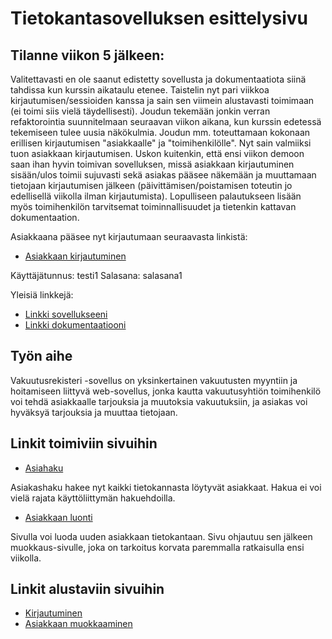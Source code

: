 # Tietokantasovelluksen esittelysivu

## Tilanne viikon 5 jälkeen:

Valitettavasti en ole saanut edistetty sovellusta ja dokumentaatiota siinä tahdissa kun kurssin aikataulu
etenee. Taistelin nyt pari viikkoa kirjautumisen/sessioiden kanssa ja sain sen viimein alustavasti toimimaan
(ei toimi siis vielä täydellisesti). Joudun tekemään jonkin verran refaktorointia suunnitelmaan seuraavan viikon
aikana, kun kurssin edetessä tekemiseen tulee uusia näkökulmia. Joudun mm. toteuttamaan kokonaan erillisen kirjautumisen
"asiakkaalle" ja "toimihenkilölle". Nyt sain valmiiksi tuon asiakkaan kirjautumisen. Uskon kuitenkin, että ensi viikon
demoon saan ihan hyvin toimivan sovelluksen, missä asiakkaan kirjautuminen sisään/ulos toimii sujuvasti sekä asiakas pääsee näkemään ja muuttamaan tietojaan kirjautumisen jälkeen (päivittämisen/poistamisen toteutin jo edellisellä viikolla ilman kirjautumista). Lopulliseen palautukseen lisään myös toimihenkilön tarvitsemat toiminnallisuudet ja tietenkin kattavan dokumentaation.

Asiakkaana pääsee nyt kirjautumaan seuraavasta linkistä:
* [Asiakkaan kirjautuminen](http://vtikkala.users.cs.helsinki.fi/rekisteri/user/login)

Käyttäjätunnus: testi1
Salasana: salasana1

Yleisiä linkkejä:

* [Linkki sovellukseeni](http://vtikkala.users.cs.helsinki.fi/rekisteri/)
* [Linkki dokumentaatiooni](https://github.com/vtikkala/Tsoha-Bootstrap/blob/master/doc/dokumentaatio.pdf)

## Työn aihe

Vakuutusrekisteri -sovellus on yksinkertainen vakuutusten myyntiin ja hoitamiseen liittyvä web-sovellus, jonka kautta
vakuutusyhtiön toimihenkilö voi tehdä asiakkaalle tarjouksia ja muutoksia vakuutuksiin, ja asiakas voi hyväksyä tarjouksia ja muuttaa tietojaan.

## Linkit toimiviin sivuihin

* [Asiahaku](http://vtikkala.users.cs.helsinki.fi/rekisteri/customer)

Asiakashaku hakee nyt kaikki tietokannasta löytyvät asiakkaat. Hakua ei voi vielä rajata käyttöliittymän hakuehdoilla.

* [Asiakkaan luonti](http://vtikkala.users.cs.helsinki.fi/rekisteri/customer/new)

Sivulla voi luoda uuden asiakkaan tietokantaan. Sivu ohjautuu sen jälkeen muokkaus-sivulle, joka on tarkoitus korvata paremmalla ratkaisulla ensi viikolla.

## Linkit alustaviin sivuihin

* [Kirjautuminen](http://vtikkala.users.cs.helsinki.fi/rekisteri/login)
* [Asiakkaan muokkaaminen](http://vtikkala.users.cs.helsinki.fi/rekisteri/customer/modify)
